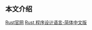## 本文介绍



[Rust官网](https://www.rust-lang.org/zh-CN/)
[Rust 程序设计语言-简体中文版](https://kaisery.github.io/trpl-zh-cn/title-page.html)